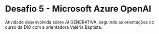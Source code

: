# Desafio 5 - Microsoft Azure OpenAI
Atividade desenvolvida sobre AI GENERATIVA, seguindo as orientações do curso da DIO com a orientadora Valéria Baptista.


